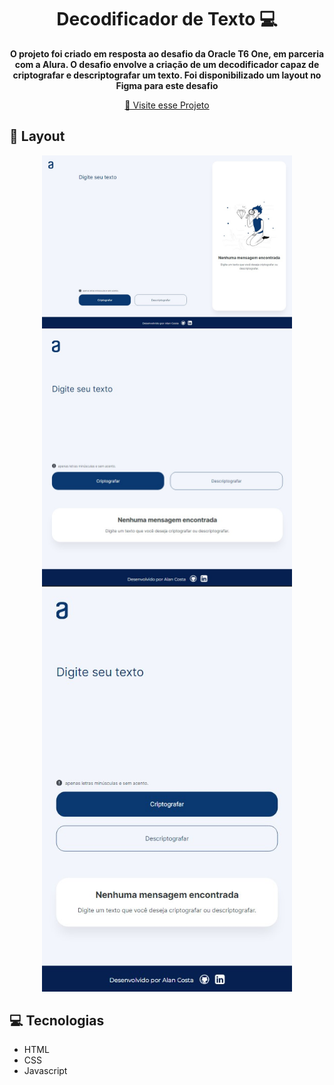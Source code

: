 <h1 align="center" style="font-weight: bold;">Decodificador de Texto 💻</h1>

<p align="center">
    <b>O projeto foi criado em resposta ao desafio da Oracle T6 One, em parceria com a Alura. O desafio envolve a criação de um decodificador capaz de criptografar e descriptografar um texto. Foi disponibilizado um layout no Figma para este desafio</b>
</p>
<p align="center">
     <a href="https://alanrcosta.github.io/desafio-oracle/" target= "_blank">📱 Visite esse Projeto</a>
</p>

<h2 id="layout">🎨 Layout</h2>

<p align="center">
    <img src="./assets/Screenshot_1.jpg" alt="Layout Example" width="400px">
    <img src="./assets/Screenshot_2.jpg" alt="Layout Example" width="400px">
    <img src="./assets/Screenshot_3.jpg" alt="Layout Example" width="400px">
</p>

<h2 id="technologies">💻 Tecnologias</h2>

- HTML
- CSS
- Javascript

